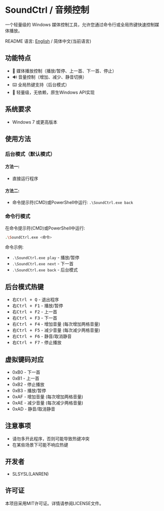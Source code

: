 # SoundCtrl / 音频控制
一个轻量级的 Windows 媒体控制工具，允许您通过命令行或全局热键快速控制媒体播放。

README 语言: [English](https://github.com/SLSYSL/SoundCtrl/blob/main/README.md) / 简体中文(当前语言)

## 功能特点
- 🎵 媒体播放控制（播放/暂停、上一首、下一首、停止）
- 🔊 音量控制（增加、减少、静音切换）
- ⌨️ 全局热键支持（后台模式）
- 🚀 轻量级，无依赖，原生Windows API实现

## 系统要求
- Windows 7 或更高版本

## 使用方法
### 后台模式（默认模式）
#### 方法一:
- 直接运行程序

#### 方法二:
- 命令提示符(CMD)或PowerShell中运行: `.\SoundCtrl.exe back`

### 命令行模式
在命令提示符(CMD)或PowerShell中运行:
```bash
.\SoundCtrl.exe <命令>
```
命令示例:
- `.\SoundCtrl.exe play` - 播放/暂停
- `.\SoundCtrl.exe next` - 下一首
- `.\SoundCtrl.exe back` - 后台模式

## 后台模式热键
- <kbd>右Ctrl + Q</kbd> - 退出程序
- <kbd>右Ctrl + F1</kbd> - 播放/暂停
- <kbd>右Ctrl + F2</kbd> - 上一首
- <kbd>右Ctrl + F3</kbd> - 下一首
- <kbd>右Ctrl + F4</kbd> - 增加音量 (每次增加两格音量)
- <kbd>右Ctrl + F5</kbd> - 减少音量 (每次减少两格音量)
- <kbd>右Ctrl + F6</kbd> - 静音/取消静音
- <kbd>右Ctrl + F7</kbd> - 停止播放

## 虚拟键码对应
- 0xB0 - 下一首
- 0xB1 - 上一首
- 0xB2 - 停止播放
- 0xB3 - 播放/暂停
- 0xAF - 增加音量 (每次增加两格音量)
- 0xAE - 减少音量 (每次减少两格音量)
- 0xAD - 静音/取消静音

## 注意事项
- 请勿多开此程序，否则可能导致热键冲突
- 在某些场景下可能不响应热键

## 开发者
- SLSYSL(LANREN)

## 许可证
本项目采用MIT许可证。详情请参阅LICENSE文件。
